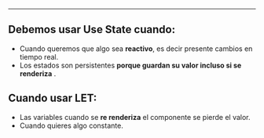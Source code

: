 
---
## Debemos usar Use State cuando:
- Cuando queremos que algo sea **reactivo**, es decir presente cambios en tiempo real.
- Los estados son persistentes **porque guardan su valor incluso si se renderiza** .


## Cuando usar LET:
- Las variables cuando se **re renderiza** el componente se pierde el valor.
- Cuando quieres algo constante.

